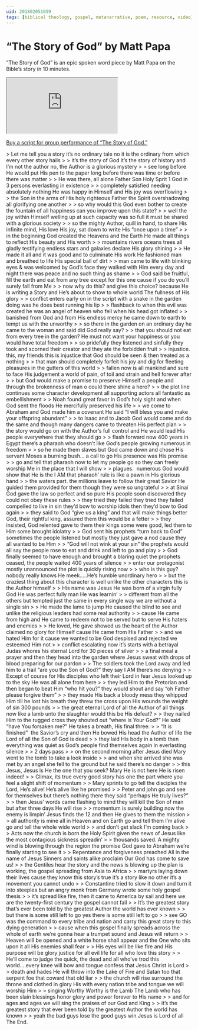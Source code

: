 ```yaml
---
uid: 201802051059
tags: [biblical theology, gospel, metanarrative, poem, resource, video]
---
```


# “The Story of God” by Matt Papa

“The Story of God” is an epic spoken word piece by Matt Papa on the Bible’s story in 10 minutes.

<div class="video">
<iframe src="https://www.youtube-nocookie.com/embed/E4cL-Zcxa9M?rel=0" allowfullscreen></iframe>
</div>

[Buy a script for group performance of “The Story of God.”](http://mattpapastore.bigcartel.com/product/the-story-of-god-script)

<div class="poem">
> Let me tell you a story  
it’s no ordinary tale  
no it is the ordinary  
from which every other story hails
> 
> it’s the story of God  
it’s the story of history  
and I’m not the author  
no, the Author is a glorious mystery
> 
> see long before He would put  
His pen to the paper  
long before there was time  
or before there was matter
> 
> He was there, all alone  
Father Son Holy Sprit  
1 God in 3 persons  
everlasting in existence
> 
> completely satisfied  
needing absolutely nothing  
He was happy in Himself  
and His joy was overflowing
> 
> the Son in the arms  
of His holy righteous Father  
the Spirit overshadowing  
all glorifying one another
> 
> so why would this God  
even bother to create  
the fountain of all happiness  
can you improve upon this state?
> 
> well the joy within Himself  
welling up at such capacity  
was so full it must be shared  
with a glorious society
> 
> so the mighty Author, quill in hand,  
to share His infinite mind,  
His love His joy, sat down to write  
His “once upon a time”
> 
> in the beginning God created  
the Heavens and the Earth  
He made all things to reflect  
His beauty and His worth
> 
> mountains rivers oceans trees  
all gladly testifying  
endless stars and galaxies  
declare His glory shining
> 
> He made it all and it was good  
and to culminate His work  
He fashioned man  
and breathed to life  
His special ball of dirt
> 
> man came to life with blinking eyes  
& was welcomed by God’s face  
they walked with Him every day and night  
there was peace and no such thing as shame
> 
> God said  
be fruitful, fill the earth  
and eat from any tree  
except for this one  
cause if you do you’ll surely fall from Me
> 
> now why do this? and give this choice?  
because He is writing a Story  
and He’s about to show to whole world  
The fullness of His glory
> 
> conflict enters  
early on in the script  
with a snake in the garden  
doing was he does best running his lip
> 
> flashback to when  
this evil was created  
he was an angel of heaven  
who fell when his head got inflated
> 
> banished from God  
and from His endless mercy  
he came down to earth  
to tempt us with the unworthy
> 
> so there in the garden  
on an ordinary day  
he came to the woman and said  
did God really say?
> 
> that you should not eat  
from every tree in the garden?  
He must not want your happiness  
or you would have total freedom
> 
> so pridefully they listened  
and sinfully they took  
and scorned their creator  
and they ate the forbidden fruit
> 
> injustice. this, my friends  
this is injustice  
that God should be seen &  
then treated as a nothing
> 
> that man should completely forfeit his joy  
and dig for fleeting pleasures  
in the gutters of this world
> 
> fallen now is all mankind  
and sure to face His judgement  
a world of pain, of toil and strain  
and hell forever after
> 
> but God would make a promise to  
preserve Himself a people  
and through the brokenness of man  
o could there shine a hero?
> 
> the plot line continues  
some character development  
all supporting actors  
all fantastic as embellishment
> 
> Noah found great favor  
in God’s holy sight  
and when God sent the floods  
He mercifully preserved his life
> 
> we come to Abraham  
and God made him a covenant  
He said “I will bless you  
and make your offspring abundant”
> 
> to Isaac and to Jacob  
God would come and do the same  
and though many dangers  
came to threaten His perfect plan
> 
> the story would go on  
with the Author’s full control  
and He would lead His people  
everywhere that they should go
> 
> flash forward now 400 years  
in Egypt there’s a pharaoh  
who doesn’t like God’s people  
growing numerous in freedom
> 
> so he made them slaves  
but God came down and chose His servant Moses  
a burning bush… a call to go  
His presence was His promise
> 
> go and tell that pharaoh now to  
let my people go  
so they can freely worship Me  
in the place that I will show
> 
> plagues.  numerous  
God would show that He is the I AM  
that pharaoh’ rule is like a pawn  
in His glorious hand
> 
> the waters part. the millions leave  
to follow their great Savior  
He guided them provided for them  
though they were so ungrateful
> 
> at Sinai God gave the law  
so perfect and so pure  
His people soon discovered  
they could not obey these rules
> 
> they tried they failed  
they tried they failed  
compelled to live in sin  
they’d bow to worship idols  
then they’d bow to God again
> 
> they said to God “give us a king”  
and that will make things better  
God, their rightful king, assured them  
this would be a fetter
> 
> they insisted, God relented  
gave to them their kings  
some were good, led them to Him  
some brought idolatry
> 
> God sent his prophets  
“turn back to God”  
sometimes the people listened  
but mostly they just gave a nod  
cause they all wanted to be Him
> 
> “God will not wink at your sin”  
the prophets would all say  
the people rose to eat and drink  
and left to go and play
> 
> God finally seemed to have enough  
and brought a blaring quiet  
the prophets ceased, the people waited  
400 years of silence
> 
> enter our protagonist  
mostly unannounced  
the plot is quickly rising now
> 
> who is this guy?  
nobody really knows  
He meek…..He’s humble  
unordinary hero
> 
> but the craziest thing  
about this character is well  
unlike the other characters  
this is the Author himself
> 
> His name was Jesus  
He was born of a virgin  
fully God He was perfect  
fully man He was learnin’
> 
> different from all the others  
but tempted just the same  
in every single way we are  
without a single sin
> 
> He made the lame to jump  
He caused the blind to see  
and unlike the religious leaders  
had some real authority
> 
> cause He came from high  
and He came to redeem  
not to be served but to serve  
His haters and enemies
> 
> He loved, He gave  
showed us the heart of the Author  
claimed no glory for Himself  
cause He came from His Father
> 
> and we hated Him for it  
cause we wanted to be God  
despised and rejected  
we esteemed Him not
> 
> conflict escalating now  
it’s starts with a betrayal  
Judas whores his eternal Lord  
for 30 pieces of silver
> 
> a final meal a prayer and then  
they head into the garden  
where Jesus sweat with drops of blood  
preparing for our pardon
> 
> The soldiers took the Lord away  
and led him to a trail  
“are you the Son of God?” they say  
I AM there’s no denying
> 
> Except of course for His disciples  
who left their Lord in fear  
Jesus looked up to the sky  
He was all alone from here
> 
> they led Him to the Pretorian  
and then began to beat Him  
“who hit you?” they would shout and say  
“oh Father please forgive them”
> 
> they made His back a bloody mess  
they whipped Him till he lost his breath  
they threw the cross upon His wounds  
the weight of sin 300 pounds
> 
> the great eternal Lord of all  
the Author of all things  
now like a lamb unto the slaughter  
would this be His defeat?
> 
> they nailed Him to the rugged cross  
they shouted out “where is Your God?”  
He said “have You forsaken me?”  
He takes a breath, His final three:
> 
> “It is finished”  the Savior’s cry  
and then He bowed His head  
the Author of life the Lord of all  
the Son of God is dead
> 
> they laid His body in a tomb  
then everything was quiet  
as God’s people find themselves again  
in everlasting silence
> 
> 2 days pass
> 
> on the second morning after Jesus died  
Mary went to the tomb to take a look inside
> 
> and when she arrived she was  
met by an angel  
she fell to the ground but he said  
there’s no danger
> 
> this Jesus, Jesus  
is He the one that you seek?  
Mary He is not here  
He is risen indeed!
> 
> Climax, its true  
every good story has one  
the part where you feel  
a slight shift of momentum
> 
> Mary sprints to go  
tell the disciples  
the Lord, He’s alive!  
He’s alive like he promised
> 
> Peter and john go  
and see for themselves  
but there’s nothing there  
they said “perhaps He truly lives?”
> 
> then Jesus’ words  
came flashing to mind  
they will kill the Son of man  
but after three days He will rise
> 
> momentum is surely building now  
the enemy is limpin’  
Jesus finds the 12 and then  
He gives to them the mission
> 
> all authority is mine  
all in Heaven and on Earth  
go and tell them I’m alive  
go and tell the whole wide world
> 
> and don’t get slack  
I’m coming back
> 
> Acts now the church is born  
the Holy Spirit given  
the news of Jesus  
like the most contagious sickness spreadin’
> 
> thousands saved. A mighty wind  
is blowing through the region  
the promise God gave to Abraham  
we’re finally starting to see it
> 
> Repentance and forgiveness preached  
All in the name of Jesus  
Sinners and saints alike proclaim  
Our God has come to save us!
> 
> the Gentiles hear the story and  
the news is blowing up  
the plan is working, the gospel spreading  
from Asia to Africa
> 
> martyrs laying down their lives  
cause they know this story’s true  
it’s a story like no other  
it’s a movement you cannot undo
> 
> Constantine tried to slow it down  
and turn it into steeples  
but an angry monk from Germany  
wrote some holy gospel thesis
> 
> it’s spread like fire, then it came  
to America by sail  
and here we are the twenty-first century  
the gospel cannot fail
> 
> It’s the greatest story  
that’s ever been told  
by the greatest Author the world has ever known
> 
> but there is some still left to go  
yes there is some still left to go
> 
> see GO was the command  
to every tribe and nation  
and carry this great story to  
this dying generation
> 
> cause when this gospel finally spreads  
across the whole of earth  
we’re gonna hear a trumpet sound  
and Jesus will return
> 
> Heaven will be opened  
and a white horse shall appear  
and the One who sits upon it  
all His enemies shall fear
> 
> His eyes will be like fire  
and His purpose will be glory  
justice for all evil  
life for all who love this story
> 
> He’ll come to judge the quick, the dead  
and all who’ve trod this world….every  
knee will bow  
and tongue confess that  
Jesus Christ is Lord
> 
> death and hades He will throw  
into the Lake of Fire  
and Satan too that serpent foe  
that coward that old liar
> 
> the church will rise  
surround the throne  
and clothed in glory His  
with every nation tribe and tongue  
we will worship Him
> 
> singing Worthy Worthy  
is the Lamb  
The Lamb who has been slain  
blessings honor glory and power  
forever to His name
> 
> and for ages and ages  
we will sing  
the praises of  
our God and King
> 
> it’s the greatest story  
that ever been told  
by the greatest Author  
the world has known
> 
> yeah the bad guys lose  
the good guys win  
Jesus is Lord of all  
The End.
</div>
